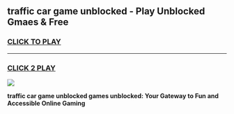 
## traffic car game unblocked - Play Unblocked Gmaes & Free
<h3>
<a href="https://news.freeplayer.one?title=traffic_car_game_unblocked&ref=16F">CLICK TO PLAY</a></h3>
<hr>

<h3>
<a href="https://news.freeplayer.one?title=traffic_car_game_unblocked&ref=16F">CLICK 2 PLAY</a>
  
</h3>

<a href="https://news.freeplayer.one?title=traffic_car_game_unblocked&ref=16F/"><img src="https://clearcache.store/games.png"></a>


**traffic car game unblocked games unblocked: Your Gateway to Fun and Accessible Online Gaming**
